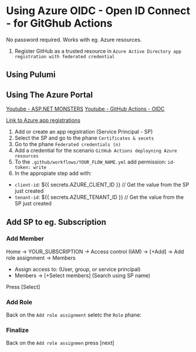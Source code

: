 
# Using Azure OIDC - Open ID Connect - for GitGhub Actions

No password required.
Works with eg. Azure resources.

1. Register GitHub as a trusted resource in `Azure Active Directory app registration with federated credential`

## Using Pulumi

## Using The Azure Portal

[Youtube - ASP.NET MONSTERS](https://www.youtube.com/watch?v=qSIs7HzgpiA&t=137s)
[Youtube - GitHub Actions - OIDC](https://www.youtube.com/watch?v=7iCtY0ztYY4)

[Link to Azure app registrations](https://portal.azure.com/#view/Microsoft_AAD_RegisteredApps/ApplicationsListBlade)

1. Add or create an app registration (Service Principal - SP)
2. Select the SP and go to the phane `Certificates & secets`
3. Go to the phane `Federated credentials (n)`
4. Add a credential for the scenario `GitHub Actions deployning Azure resources`
5. To the `.github/workflows/YOUR_FLOW_NAME.yml` add permission: `id-token: write`
6. In the appropiate step add with:

* `client-id`: ${{ secrets.AZURE_CLIENT_ID }} // Get the value from the SP just created
* `tenant-id`: ${{ secrets.AZURE_TENANT_ID }} // Get the value from the SP just created

## Add SP to eg. Subscription

### Add Member

Home -> YOUR_SUBSCRIPTION -> Access control (IAM) -> [+Add] -> Add role assignment -> Members

* Assign access to: (User, group, or service principal)
* Menbers -> [+Select members] (Search using SP name)

Press [Select]

### Add Role

Back on the `Add role assignment` seletc the `Role` phane:

### Finalize

Back on the `Add role assignmen` press [next]

